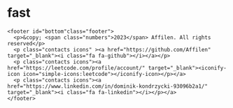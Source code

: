 # fast

    <footer id="bottom"class="footer">
      <p>&copy; <span class="numbers">2023</span> Affilen. All rights reserved</p>
      <p class="contacts icons" ><a href="https://github.com/Affilen" target="_blank"><i class="fa fa-github"></i></a></p>
      <p class="contacts icons"><a href="https://leetcode.com/profile/account/" target="_blank"><iconify-icon icon="simple-icons:leetcode"></iconify-icon></p></a>
      <p class="contacts icons"><a href="https://www.linkedin.com/in/dominik-kondrzycki-93096b2a1/" target="_blank"><i class="fa fa-linkedin"></i></p></a>
    </footer>
